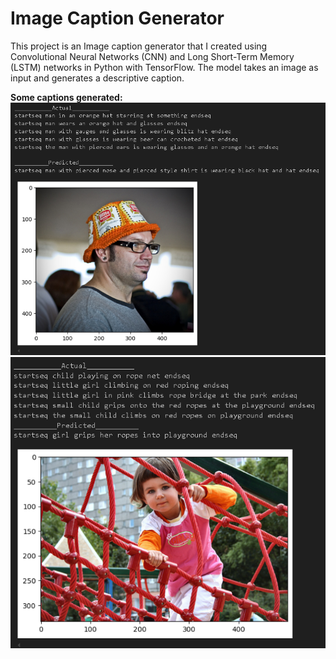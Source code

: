 # Image Caption Generator

This project is an Image caption generator that I created using Convolutional Neural Networks (CNN) and Long Short-Term Memory (LSTM) networks in Python with TensorFlow. The model takes an image as input and generates a descriptive caption.

**Some captions generated:**
![Image Alt Text](./1.png)
![Image Alt Text](./2.png)
